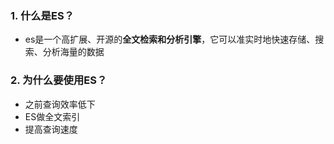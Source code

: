### 1. 什么是ES？

- es是一个高扩展、开源的**全文检索和分析引擎**，它可以准实时地快速存储、搜索、分析海量的数据

### 2. 为什么要使用ES？

- 之前查询效率低下
- ES做全文索引
- 提高查询速度

